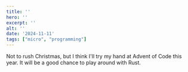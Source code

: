 ```yaml
---
title: ''
hero: ''
excerpt: ''
alt: ''
date: '2024-11-11'
tags: ["micro", "programming"]
---
```


Not to rush Christmas, but I think I'll try my hand at Advent of Code this year.  It will be a good chance to play around with Rust.
